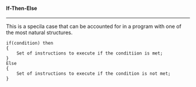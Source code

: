 #### If-Then-Else

___
This is a specila case that can be accounted for in a program with one of the most natural structures.

~~~~
if(condition) then
{
    Set of instructions to execute if the conditiion is met;    
}
Else
{
    Set of instructions to execute if the condition is not met; 
}
~~~~
